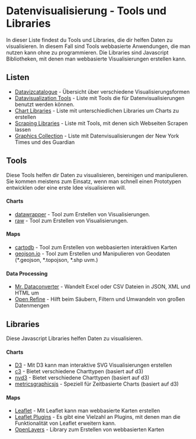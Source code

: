 # Datenvisualisierung - Tools und Libraries

In dieser Liste findest du Tools und Libraries, die dir helfen Daten zu visualisieren.
In diesem Fall sind Tools webbasierte Anwendungen, die man nutzen kann ohne zu programmieren.
Die Libraries sind Javascript Bibliotheken, mit denen man webbasierte Visualisierungen erstellen kann.

## Listen

* [Datavizcatalogue](http://www.datavizcatalogue.com/) - Übersicht über verschiedene Visualisierungsformen
* [Datavisualization Tools](http://selection.datavisualization.ch/) - Liste mit Tools die für Datenvisualisierungen benutzt werden können.
* [Chart Libraries](http://blog.webkid.io/javascript-chart-libraries/) - Liste mit unterschiedlichen Libraries um Charts zu erstellen
* [Scraping Libraries](http://blog.webkid.io/nodejs-scraping-libraries/) - Liste mit Tools, mit denen sich Webseiten Scrapen lassen
* [Graphics Collection](http://collection.marijerooze.nl/) - Liste mit Datenvisualisierungen der New York Times und des Guardian

## Tools

Diese Tools helfen dir Daten zu visualisieren, bereinigen und manipulieren.
Sie kommen meistens zum Einsatz, wenn man schnell einen Prototypen entwicklen oder eine erste Idee visualisieren will.

#### Charts
* [datawrapper](https://www.datawrapper.de/) - Tool zum Erstellen von Visualisierungen.
* [raw](http://raw.densitydesign.org/) - Tool zum Erstellen von Visualisierungen.

#### Maps
* [cartodb](http://cartodb.com/) - Tool zum Erstellen von webbasierten interaktiven Karten  
* [geojson.io](http://geojson.io/) - Tool zum Erstellen und Manipulieren von Geodaten (*.geojson, *.topojson, *.shp uvm.)

#### Data Processing
* [Mr. Dataconverter](https://shancarter.github.io/mr-data-converter/) - Wandelt Excel oder CSV Dateien in JSON, XML und HTML um
* [Open Refine](http://openrefine.org/) - Hilft beim Säubern, Filtern und Umwandeln von großen Datenmengen


## Libraries

Diese Javascript Libraries helfen Daten zu visualisieren. 

#### Charts

* [D3](http://d3js.org) - Mit D3 kann man interaktive SVG Visualisierungen erstellen  
* [c3](http://c3js.org/) - Bietet verschiedene Charttypen (basiert auf d3)
* [nvd3](http://nvd3.org/) - Bietet verschiedene Charttypen (basiert auf d3)
* [metricsgraphicsjs](http://metricsgraphicsjs.org/) - Speziell für Zeitbasierte Charts (basiert auf d3)


#### Maps

* [Leaflet](http://leafletjs.com/) - Mit Leaflet kann man webbasierte Karten erstellen
* [Leaflet Plugins](http://leafletjs.com/plugins.html) - Es gibt eine Vielzahl an Plugins, mit denen man die Funktionalität von Leaflet erweitern kann.
* [OpenLayers](http://openlayers.org/) - Library zum Erstellen von webbasierten Karten
